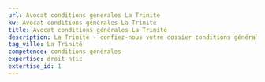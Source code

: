 ```yaml
---
url: Avocat conditions generales La Trinite
kw: Avocat conditions générales La Trinité
title: Avocat conditions générales La Trinité
description: La Trinité - confiez-nous votre dossier conditions générales
tag_ville: La Trinité
competence: conditions générales
expertise: droit-ntic
extertise_id: 1
---
```

